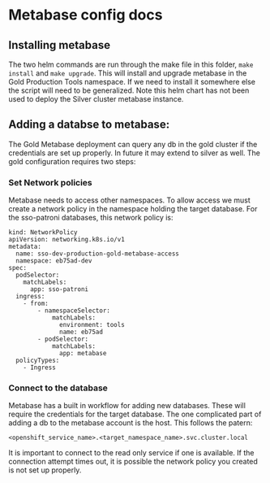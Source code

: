 # Metabase config docs

## Installing metabase

The two helm commands are run through the make file in this folder, `make install` and `make upgrade`.  This will install and upgrade metabase in the Gold Production Tools namespace.  If we need to install it somewhere else the script will need to be generalized.  Note this helm chart has not been used to deploy the Silver cluster metabase instance.

## Adding a databse to metabase:

The Gold Metabase deployment can query any db in the gold cluster if the credentials are set up properly.  In future it may extend to silver as well. The gold configuration requires two steps:

### Set Network policies

Metabase needs to access other namespaces.  To allow access we must create a network policy in the namespace holding the target database.  For the sso-patroni databases, this network policy is:

```
kind: NetworkPolicy
apiVersion: networking.k8s.io/v1
metadata:
  name: sso-dev-production-gold-metabase-access
  namespace: eb75ad-dev
spec:
  podSelector:
    matchLabels:
      app: sso-patroni
  ingress:
    - from:
        - namespaceSelector:
            matchLabels:
              environment: tools
              name: eb75ad
        - podSelector:
            matchLabels:
              app: metabase
  policyTypes:
    - Ingress
```

### Connect to the database

Metabase has a built in workflow for adding new databases.  These will require the credentials for the target database.
The one complicated part of adding a db to the metabase account is the host.  This follows the patern:

```
<openshift_service_name>.<target_namespace_name>.svc.cluster.local
```

It is important to connect to the read only service if one is available.  If the connection attempt times out, it is possible the network policy you created is not set up properly.
